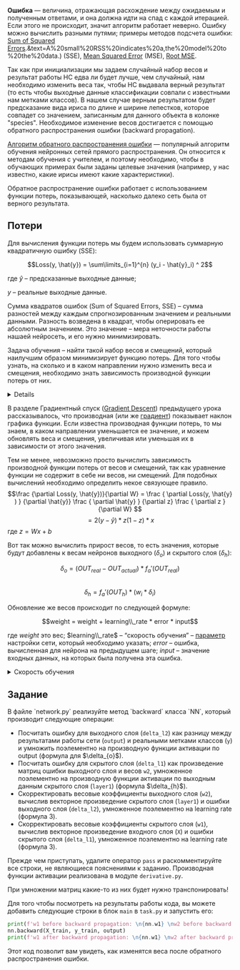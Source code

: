 **Ошибка** — величина, отражающая расхождение между ожидаемым и полученным ответами, и она должна идти на спад с каждой итерацией. 
Если этого не происходит, значит алгоритм работает неверно. Ошибку можно вычислить разными путями; примеры методов подсчета ошибки: 
[Sum of Squared Errors](https://en.wikipedia.org/wiki/Residual_sum_of_squares#:~:text=In%20statistics%2C%20the%20residual%20sum,actual%20empirical%20values%20of%20data).&text=A%20small%20RSS%20indicates%20a,the%20model%20to%20the%20data.) 
(SSE), [Mean Squared Error](https://en.wikipedia.org/wiki/Mean_squared_error) (MSE), [Root MSE](https://en.wikipedia.org/wiki/Root-mean-square_deviation). 

Так как при инициализации мы задаем случайный набор весов и результат работы НС едва ли будет лучше, чем случайный, нам 
необходимо изменить веса так, чтобы НС выдавала верный результат (то есть чтобы выходные данные классификации совпали с известными нам 
метками классов). В нашем случае верным результатом будет предсказание вида ириса по длине и ширине лепестков, которое совпадет со
значением, записанным для данного объекта в колонке "species". Необходимое изменение весов достигается с помощью обратного распространения ошибки (backward propagation).

<a href="https://ru.wikipedia.org/wiki/%D0%9C%D0%B5%D1%82%D0%BE%D0%B4_%D0%BE%D0%B1%D1%80%D0%B0%D1%82%D0%BD%D0%BE%D0%B3%D0%BE_%D1%80%D0%B0%D1%81%D0%BF%D1%80%D0%BE%D1%81%D1%82%D1%80%D0%B0%D0%BD%D0%B5%D0%BD%D0%B8%D1%8F_%D0%BE%D1%88%D0%B8%D0%B1%D0%BA%D0%B8#:~:text=%D0%9C%D0%B5%D1%82%D0%BE%D0%B4%20%D0%BE%D0%B1%D1%80%D0%B0%D1%82%D0%BD%D0%BE%D0%B3%D0%BE%20%D1%80%D0%B0%D1%81%D0%BF%D1%80%D0%BE%D1%81%D1%82%D1%80%D0%B0%D0%BD%D0%B5%D0%BD%D0%B8%D1%8F%20%D0%BE%D1%88%D0%B8%D0%B1%D0%BA%D0%B8%20(%D0%B0%D0%BD%D0%B3%D0%BB,%D0%B1%D1%8B%D0%BB%20%D0%BE%D0%BF%D0%B8%D1%81%D0%B0%D0%BD%20%D0%B2%201974%20%D0%B3.">Алгоритм обратного распространения ошибки</a> — 
популярный алгоритм обучения нейронных сетей прямого распространения. Он относится к методам обучения с учителем, и поэтому необходимо, 
чтобы в обучающих примерах были заданы целевые значения (например, у нас известно, какие ирисы имеют какие характеристики).

Обратное распространение ошибки работает с использованием функции потерь, показывающей, насколько далеко сеть была от верного результата.

<h2>Потери</h2>

Для вычисления функции потерь мы будем использовать суммарную квадратичную ошибку (SSE):

$$Loss(y, \hat{y}) = \sum\limits_{i=1}^{n} (y_i - \hat{y}_i) ^ 2$$

где $\hat{y}$ – предсказанные выходные данные;

$y$ – реальные выходные данные.

Сумма квадратов ошибок (Sum of Squared Errors, SSE) – сумма разностей между каждым спрогнозированным значением и реальными данными. 
Разность возведена в квадрат, чтобы оперировать ее абсолютным значением. Это значение – мера неточности работы нашаей нейросеть, и его нужно минимизировать.

Задача обучения – найти такой набор весов и смещений, который наилучшим образом минимизирует функцию потерь. Для того чтобы узнать, на сколько и в 
каком направлении нужно изменить веса и смещения, необходимо знать зависимость производной функции потерь от них.

<details>
Стоит отметить, что задача нахождения глобального минимума этой функции, как правило, очень сложна, и мы, 
скорее всего, получим какой-то из локальных минимумов, который может быть лучше или хуже, но в каком именно из них мы окажемся – 
зависит от изначального случайного набора весов и смещений.
</details>

В разделе Градиентный спуск (<a href="https://en.wikipedia.org/wiki/Gradient_descent#:~:text=Gradient%20descent%20is%20a%20first,the%20direction%20of%20steepest%20descent.">Gradient Descent</a>) 
предыдущего урока рассказывалось, что производная (или же <a href="https://ru.wikipedia.org/wiki/%D0%93%D1%80%D0%B0%D0%B4%D0%B8%D0%B5%D0%BD%D1%82">градиент</a>) показывает наклон 
графика функции. Если известна производная функции потерь, то мы знаем, в каком направлении уменьшается ее значение, и можем обновлять веса 
и смещения, увеличивая или уменьшая их в зависимости от этого значения.

Тем не менее, невозможно просто вычислить зависимость производной функции потерь от весов и смещений, так как уравнение функции не содержит в себе 
ни весов, ни смещений. Для подобных вычислений необходимо определить некое связующее правило.
$$\frac {\partial Loss(y, \hat{y})}{\partial W} = \frac { \partial Loss(y, \hat{y} ) } {\partial \hat{y}} \frac { \partial \hat{y} } {\partial z} \frac { \partial z } {\partial W} $$
$$= 2 (y - \hat{y} ) * z (1- z) * x$$
где $z = Wx + b$

Вот так можно вычислить прирост весов, то есть значения, которые будут добавлены к весам нейронов выходного ($\delta_{o}$) и скрытого слоя ($\delta_{h}$):


$$\delta_o=(OUT_{real} - OUT_{actual}) * f_a'(OUT_{real})$$   
$$\delta_h=f_a'(OUT_h) * (w_i * \delta_i)$$

Обновление же весов происходит по следующей формуле:

$$weight = weight + learning\\_rate * error * input$$

где $weight$ это вес; $learning\\_rate$ – “скорость обучения” – <a href="https://en.wikipedia.org/wiki/Learning_rate">параметр</a> настройки сети, который необходимо указать; $error$ – ошибка, 
вычисленная для нейрона на предыдущем шаге; $input$ – значение входных данных, на которых была получена эта ошибка.

<details>
<summary>Скорость обучения</summary>
В машинном обучении и статистике скорость обучения – это параметр настройки в алгоритме оптимизации, 
который определяет размер шага на каждой итерации при приближении к минимуму функции потерь.
</details>

<h2>Задание</h2>
В файле `network.py` реализуйте метод `backward` класса `NN`, который производит следующие операции:

<ul>
<li>Посчитать ошибку для выходного слоя (<code>delta_l2</code>) как разницу между результатами работы сети (<code>output</code>) и реальными метками классов (<code>y</code>) и умножить поэлементно на производную функции активации по output (формула для $\delta_{o}$).</li>
<li>Посчитать ошибку для скрытого слоя (<code>delta_l1</code>) как произведение матриц ошибки выходного слоя и весов <code>w2</code>, умноженное поэлементно на производную функции активации по выходным данным скрытого слоя (<code>layer1</code>) (формула $\delta_{h}$).</li>
<li>Скорректировать весовые коэффициенты выходного слоя (<code>w2</code>), вычислив векторное произведение скрытого слоя (<code>layer1</code>) и ошибки выходного слоя (<code>delta_l2</code>), умноженное поэлементно на learning rate (формула 3).</li>
<li>Скорректировать весовые коэффициенты скрытого слоя (<code>w1</code>), вычислив векторное произведение входного слоя (<code>X</code>) и ошибки скрытого слоя (<code>delta_l1</code>), умноженное поэлементно на learning rate (формула 3).</li>
</ul>

Прежде чем приступать, удалите оператор `pass` и раскомментируйте все строки, не являющиеся пояснениями к заданию.
Производная функции активации реализована в модуле `derivative.py`.

<div class="hint">При умножении матриц какие-то из них будет нужно транспонировать!</div>


Для того чтобы посмотреть на результаты работы кода, вы можете добавить следующие строки в блок `main` в `task.py` и запустить его:

```python
print(f'w1 before backward propagation: \n{nn.w1} \nw2 before backward propagation:\n{nn.w2}')
nn.backward(X_train, y_train, output)
print(f'w1 after backward propagation: \n{nn.w1} \nw2 after backward propagation:\n{nn.w2}')
```
Этот код позволит вам увидеть, как изменятся веса после обратного распространения ошибки.